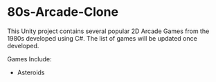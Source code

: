 # 80s-Arcade-Clone

This Unity project contains several popular 2D Arcade Games from the 1980s developed using C#. The list of games will be updated once developed.

Games Include:
- Asteroids
